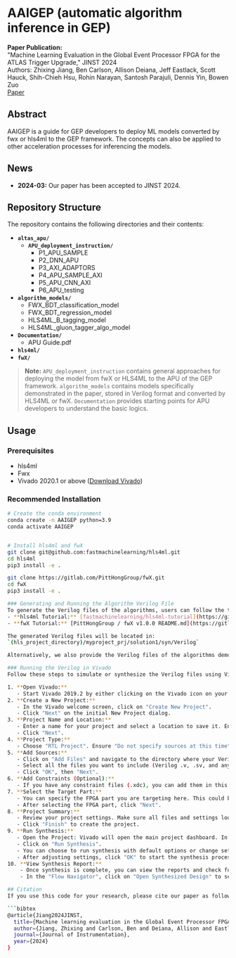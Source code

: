 # AAIGEP (automatic algorithm inference in GEP)

**Paper Publication:**  
"Machine Learning Evaluation in the Global Event Processor FPGA for the ATLAS Trigger Upgrade," JINST 2024  
Authors: Zhixing Jiang, Ben Carlson, Allison Deiana, Jeff Eastlack, Scott Hauck, Shih-Chieh Hsu, Rohin Narayan, Santosh Parajuli, Dennis Yin, Bowen Zuo  
[Paper](https://jinst.sissa.it/jinst/author/docPage.jsp?docId=JINST_054P_0324&docPgType=work)

## Abstract
AAIGEP is a guide for GEP developers to deploy ML models converted by fwx or hls4ml to the GEP framework. The concepts can also be applied to other acceleration processes for inferencing the models.

## News
- **2024-03:** Our paper has been accepted to JINST 2024.

## Repository Structure
The repository contains the following directories and their contents:

- **`altas_apu/`**  
  - **`APU_deployment_instruction/`**
    - P1_APU_SAMPLE
    - P2_DNN_APU
    - P3_AXI_ADAPTORS
    - P4_APU_SAMPLE_AXI
    - P5_APU_CNN_AXI
    - P6_APU_testing
- **`algorithm_models/`**
  - FWX_BDT_classification_model
  - FWX_BDT_regression_model
  - HLS4ML_B_tagging_model
  - HLS4ML_gluon_tagger_algo_model
- **`Documentation/`**
  - APU Guide.pdf
- **`hls4ml/`**
- **`fwX/`**

> **Note:** `APU_deployment_instruction` contains general approaches for deploying the model from fwX or HLS4ML to the APU of the GEP framework. `algorithm_models` contains models specifically demonstrated in the paper, stored in Verilog format and converted by HLS4ML or fwX. `Documentation` provides starting points for APU developers to understand the basic logics.

## Usage

### Prerequisites
- hls4ml
- Fwx
- Vivado 2020.1 or above ([Download Vivado](https://www.xilinx.com/products/design-tools/vivado.html))

### Recommended Installation
```bash
# Create the conda environment
conda create -n AAIGEP python=3.9
conda activate AAIGEP


# Install hls4ml and fwX
git clone git@github.com:fastmachinelearning/hls4ml.git
cd hls4ml
pip3 install -e .

git clone https://gitlab.com/PittHongGroup/fwX.git 
cd fwX
pip3 install -e .

### Generating and Running the Algorithm Verilog File
To generate the Verilog files of the algorithms, users can follow the tutorials provided by hls4ml and fwX:
- **hls4ml Tutorial:** [fastmachinelearning/hls4ml-tutorial](https://github.com/fastmachinelearning/hls4ml-tutorial): Tutorial notebooks for hls4ml.
- **fwX Tutorial:** [PittHongGroup / fwX v1.0.0 README.md](https://gitlab.com/PittHongGroup/fwX/-/blob/main/README.md)

The generated Verilog files will be located in:  
`(hls_project_directory)/myproject_prj/solution1/syn/Verilog`

Alternatively, we also provide the Verilog files of the algorithms demonstrated in the paper, which can be found in `./algorithm_models/`.

### Running the Verilog in Vivado
Follow these steps to simulate or synthesize the Verilog files using Vivado:

1. **Open Vivado:**
   - Start Vivado 2019.2 by either clicking on the Vivado icon on your desktop or searching for Vivado in your start menu.
2. **Create a New Project:**
   - In the Vivado welcome screen, click on "Create New Project".
   - Click "Next" on the initial New Project dialog.
3. **Project Name and Location:**
   - Enter a name for your project and select a location to save it. Ensure "Create project subdirectory" is checked.
   - Click "Next".
4. **Project Type:**
   - Choose "RTL Project". Ensure "Do not specify sources at this time" is unchecked if you want to add your source files now. Click "Next".
5. **Add Sources:**
   - Click on "Add Files" and navigate to the directory where your Verilog files are located (`./algorithm_models/`).
   - Select all the files you want to include (Verilog .v, .sv, and any data files like .dat if they are used in simulation or synthesis).
   - Click "OK", then "Next".
6. **Add Constraints (Optional):**
   - If you have any constraint files (.xdc), you can add them in this step by clicking "Add Files" under "Add Constraints". If not, just click "Next".
7. **Select the Target Part:**
   - You can specify the FPGA part you are targeting here. This could be based on your development board or specific requirements.
   - After selecting the FPGA part, click "Next".
8. **Project Summary:**
   - Review your project settings. Make sure all files and settings look correct.
   - Click "Finish" to create the project.
9. **Run Synthesis:**
   - Open the Project: Vivado will open the main project dashboard. In the "Flow Navigator" on the left, you should see your source files listed under "Sources".
   - Click on "Run Synthesis".
   - You can choose to run synthesis with default options or change settings by clicking "Settings" before running.
   - After adjusting settings, click "OK" to start the synthesis process.
10. **View Synthesis Report:**
    - Once synthesis is complete, you can view the reports and check for any warnings or errors.
    - In the "Flow Navigator", click on "Open Synthesized Design" to see the synthesized design or "Reports" to view detailed synthesis reports.

## Citation
If you use this code for your research, please cite our paper as follows:

```bibtex
@article{Jiang2024JINST,
  title={Machine learning evaluation in the Global Event Processor FPGA for the ATLAS trigger upgrade},
  author={Jiang, Zhixing and Carlson, Ben and Deiana, Allison and Eastlack, Jeff and Hauck, Scott and Hsu, Shih-Chieh and Narayan, Rohin and Parajuli, Santosh and Yin, Dennis and Zuo, Bowen},
  journal={Journal of Instrumentation},
  year={2024}
}

